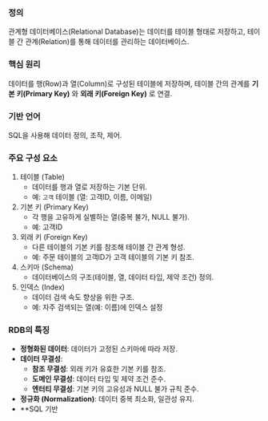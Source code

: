 ### 정의

관계형 데이터베이스(Relational Database)는 데이터를 테이블 형태로 저장하고, 테이블 간 관계(Relation)를 통해 데이터를 관리하는 데이터베이스.

### 핵심 원리

데이터를 행(Row)과 열(Column)로 구성된 테이블에 저장하며, 테이블 간의 관계를 **기본 키(Primary Key)** 와 **외래 키(Foreign Key)** 로 연결.

### 기반 언어

SQL을 사용해 데이터 정의, 조작, 제어.

### 주요 구성 요소

1. 테이블 (Table)
	- 데이터를 행과 열로 저장하는 기본 단위.
	- 예: `고객` 테이블 (열: 고객ID, 이름, 이메일)
2. 기본 키 (Primary Key)
	- 각 행을 고유하게 실별하는 열(중복 불가, NULL 불가).
	- 예: 고객ID
3. 외래 키 (Foreign Key)
	- 다른 테이블의 기본 키를 참조해 테이블 간 관계 형성.
	- 예: 주문 테이블의 고객ID가 고객 테이블의 기본 키 참조.
4. 스키마 (Schema)
	- 데이터베이스의 구조(테이블, 열, 데이터 타입, 제약 조건) 정의.
5. 인덱스 (Index)
	- 데이터 검색 속도 향상을 위한 구조.
	- 예: 자주 검색되는 열(예: 이름)에 인덱스 설정

### RDB의 특징

- **정형화된 데이터**: 데이터가 고정된 스키마에 따라 저장.
- **데이터 무결성**:
	- **참조 무결성**: 외래 키가 유효한 기본 키를 참조.
	- **도메인 무결성**: 데이터 타입 및 제약 조건 준수.
	- **엔터티 무결성**: 기본 키의 고유성과 NULL 불가 규칙 준수.
- **정규화 (Normalization)**: 데이터 중복 최소화, 일관성 유지.
- **SQL 기반